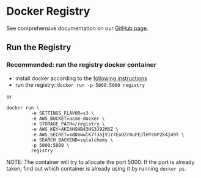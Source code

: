# Docker Registry

See comprehensive documentation on our [GitHub page](https://github.com/docker/docker-registry).

## Run the Registry

### Recommended: run the registry docker container

-	install docker according to the [following instructions](http://docs.docker.io/installation/#installation)
-	run the registry: `docker run -p 5000:5000 registry`

or

	docker run \
	         -e SETTINGS_FLAVOR=s3 \
	         -e AWS_BUCKET=acme-docker \
	         -e STORAGE_PATH=/registry \
	         -e AWS_KEY=AKIAHSHB43HS3J92MXZ \
	         -e AWS_SECRET=xdDowwlK7TJajV1Y7EoOZrmuPEJlHYcNP2k4j49T \
	         -e SEARCH_BACKEND=sqlalchemy \
	         -p 5000:5000 \
	         registry

NOTE: The container will try to allocate the port 5000. If the port is already taken, find out which container is already using it by running `docker ps`.
